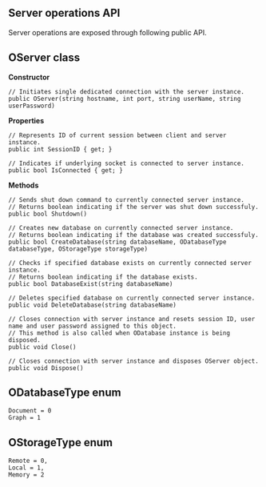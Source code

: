 Server operations API
---

Server operations are exposed through following public API.

OServer class
---

**Constructor**

    // Initiates single dedicated connection with the server instance.
    public OServer(string hostname, int port, string userName, string userPassword)

**Properties**

    // Represents ID of current session between client and server instance.
    public int SessionID { get; }

    // Indicates if underlying socket is connected to server instance.
    public bool IsConnected { get; }
    
**Methods**

    // Sends shut down command to currently connected server instance.
    // Returns boolean indicating if the server was shut down successfuly.
    public bool Shutdown()

    // Creates new database on currently connected server instance.
    // Returns boolean indicating if the database was created successfuly.
    public bool CreateDatabase(string databaseName, ODatabaseType databaseType, OStorageType storageType)

    // Checks if specified database exists on currently connected server instance.
    // Returns boolean indicating if the database exists.
    public bool DatabaseExist(string databaseName)

    // Deletes specified database on currently connected server instance.
    public void DeleteDatabase(string databaseName)

    // Closes connection with server instance and resets session ID, user name and user password assigned to this object. 
    // This method is also called when ODatabase instance is being disposed.
    public void Close()
    
    // Closes connection with server instance and disposes OServer object.
    public void Dispose()
    
ODatabaseType enum
---

    Document = 0
    Graph = 1
    
OStorageType enum
---

    Remote = 0,
    Local = 1,
    Memory = 2